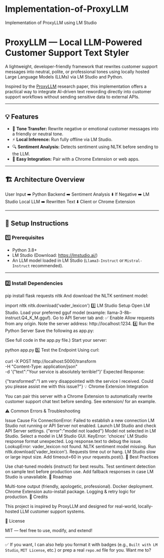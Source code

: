 # Implementation-of-ProxyLLM
Implementation of ProxyLLM using LM Studio

# ProxyLLM — Local LLM-Powered Customer Support Text Styler

A lightweight, developer-friendly framework that rewrites customer support messages into neutral, polite, or professional tones using locally hosted Large Language Models (LLMs) via LM Studio and Python.

Inspired by the [ProxyLLM](https://github.com/sehyeongjo/Proxy-LLM) research paper, this implementation offers a practical way to integrate AI-driven text rewording directly into customer support workflows without sending sensitive data to external APIs.

---

## 💡 Features

- 🧠 **Tone Transfer:** Rewrite negative or emotional customer messages into a friendly or neutral tone.
- ⚡️ **Local Inference:** Run fully offline via LM Studio.
- 🔍 **Sentiment Analysis:** Detects sentiment using NLTK before sending to the LLM.
- 🔌 **Easy Integration:** Pair with a Chrome Extension or web apps.

---

## 🏗️ Architecture Overview

User Input ➡️ Python Backend ➡️ Sentiment Analysis ⬇️ If Negative ➡️ LM Studio Local LLM ➡️ Rewritten Text ⬇️ Client or Chrome Extension


---

## 🚀 Setup Instructions

### 1️⃣ Prerequisites

- Python 3.8+
- LM Studio (Download: https://lmstudio.ai/)
- An LLM model loaded in LM Studio (`Llama3-Instruct` or `Mistral-Instruct` recommended).

---

### 2️⃣ Install Dependencies

pip install flask requests nltk
And download the NLTK sentiment model:

import nltk
nltk.download('vader_lexicon')
3️⃣ LM Studio Setup
Open LM Studio.
Load your preferred gguf model (example: llama-3-8b-instruct.Q4_K_M.gguf).
Go to API Server tab and:
✅ Enable Allow requests from any origin.
Note the server address: http://localhost:1234.
4️⃣ Run the Python Server
Save the following as app.py:

(See full code in the app.py file.)
Start your server:

python app.py
5️⃣ Test the Endpoint
Using curl:

curl -X POST http://localhost:5000/transform \
  -H "Content-Type: application/json" \
  -d '{"text":"Your service is absolutely terrible!"}'
Expected Response:

{"transformed":"I am very disappointed with the service I received. Could you please assist me with this issue?"}
💡 Chrome Extension Integration

You can pair this server with a Chrome Extension to automatically rewrite customer support chat text before sending. See extension/ for an example.

⚠️ Common Errors & Troubleshooting


Issue	Cause	Fix
ConnectionError: Failed to establish a new connection	LM Studio not running or API Server not enabled.	Launch LM Studio and check API Server settings.
{"error":"model not loaded"}	Model not selected in LM Studio.	Select a model in LM Studio GUI.
KeyError: 'choices'	LM Studio response format unexpected.	Log response.text to debug the issue.
LookupError: vader_lexicon not found.	NLTK sentiment model missing.	Run nltk.download('vader_lexicon').
Requests time out or hang.	LM Studio slow or large input size.	Add timeout=60 in your requests.post().
🧠 Best Practices

Use chat-tuned models (instruct) for best results.
Test sentiment detection on sample text before production use.
Add fallback responses in case LM Studio is unavailable.
🏁 Roadmap

 Multi-tone output (friendly, apologetic, professional).
 Docker deployment.
 Chrome Extension auto-install package.
 Logging & retry logic for production.
💬 Credits

This project is inspired by ProxyLLM and designed for real-world, locally-hosted LLM customer support systems.

📄 License

MIT — feel free to use, modify, and extend!


---

✅ If you want, I can also help you format it with badges (e.g., `Built with LM Studio`, `MIT License`, etc.) or prep a real `repo.md` file for you. Want me to?


